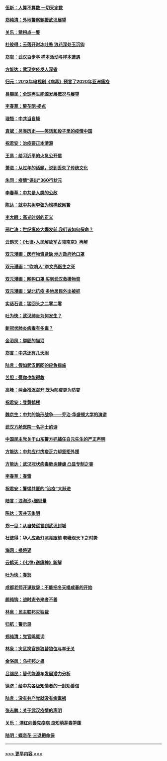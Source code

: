 #### [伍新：人算不算数 一切天定数](../pages/nsc993/n11893372.md?t=02251731) 
#### [郑纯清：外地警察驰援武汉展望](../pages/nsc993/n11893115.md?t=02251731) 
#### [关乐：猜拐点一瞥](../pages/nsc993/n11893020.md?t=02251731) 
#### [杜彼得：云落开时冰吐鉴 浪花深处玉沉钩](../pages/nsc993/n11892107.md?t=02251731) 
#### [郑岩：武汉百步亭 样本活动与样本遭遇](../pages/nsc993/n11892310.md?t=02251731) 
#### [方能达：武汉疠疫发人深省](../pages/nsc993/n11891376.md?t=02251731) 
#### [归元：2013年电视剧《病毒》预言了2020年亚洲瘟疫](../pages/nsc993/n11891126.md?t=02251731) 
#### [吕锡民：全球再生能源发展概况与展望](../pages/nsc993/n11890613.md?t=02251731) 
#### [李春草：醉花阴·拐点](../pages/nsc993/n11890567.md?t=02251731) 
#### [理悟：中共当自毙](../pages/nsc993/n11890559.md?t=02251731) 
#### [袁斌：另类历史——笑话和段子里的疫情中国](../pages/nsc993/n11889243.md?t=02251731) 
#### [祝君安：治疫要正本清源](../pages/nsc993/n11889085.md?t=02251731) 
#### [王易：给习近平的火急公开信](../pages/nsc993/n11888225.md?t=02251731) 
#### [萧进：从过年的话题，说到丢失了传统文化](../pages/nsc993/n11887732.md?t=02251731) 
#### [朱同：疫情“逼出”360行状元](../pages/nsc993/n11887678.md?t=02251731) 
#### [李春草：中共是人类的公敌](../pages/nsc993/n11887656.md?t=02251731) 
#### [陈达：就中共树李弦为榜样致网警](../pages/nsc993/n11887625.md?t=02251731) 
#### [李大眼：高光时刻的正义](../pages/nsc993/n11887585.md?t=02251731) 
#### [邢仁涛：世纪瘟疫大爆发前 我们该如何保命？](../pages/nsc993/n11887535.md?t=02251731) 
#### [云鹤天：《七律▪人民解放军占领南京》再解](../pages/nsc993/n11887524.md?t=02251731) 
#### [双元漫画：医疗物资紧缺 地方政府抢口罩](../pages/nsc993/n11884744.md?t=02251731) 
#### [双元漫画：“吹哨人”李文亮医生之死](../pages/nsc993/n11884705.md?t=02251731) 
#### [双元漫画：网购口罩 买到武汉救援物资](../pages/nsc993/n11884670.md?t=02251731) 
#### [双元漫画：湖北抗疫 多地居民外出被抓](../pages/nsc993/n11884643.md?t=02251731) 
#### [实话石说：猛回头之二零二零](../pages/nsc993/n11883968.md?t=02251731) 
#### [吐为快：武汉肺炎为何发生？](../pages/nsc993/n11882180.md?t=02251731) 
#### [新冠状肺炎病毒有多毒？](../pages/nsc993/n11881790.md?t=02251731) 
#### [金浴凤：绑匪的猫泪](../pages/nsc993/n11880664.md?t=02251731) 
#### [郑言：中共还有几天闹](../pages/nsc993/n11880645.md?t=02251731) 
#### [陆言：假如武汉断网的应急措施](../pages/nsc993/n11880619.md?t=02251731) 
#### [苦胆：愿你也能得救](../pages/nsc993/n11880601.md?t=02251731) 
#### [高峰：两会推迟召开  既为防疫更为防变](../pages/nsc993/n11879977.md?t=02251731) 
#### [祝君安：登黄鹤楼](../pages/nsc993/n11880583.md?t=02251731) 
#### [魏京生：中共的隐形战争——乔治‧华盛顿大学的演讲](../pages/nsc993/n11879765.md?t=02251731) 
#### [武汉方舱医院一名护士的诗](../pages/nsc993/n11878480.md?t=02251731) 
#### [中国民主党关于山东警方抓捕任自元先生的严正声明](../pages/nsc993/n11877506.md?t=02251731) 
#### [方能达：中共应付疠疫乏力却坚拒外援](../pages/nsc993/n11877497.md?t=02251731) 
#### [方能达：武汉冠状病毒肺炎肆虐 凸显专制之害](../pages/nsc993/n11877475.md?t=02251731) 
#### [李春草：春雷](../pages/nsc993/n11876287.md?t=02251731) 
#### [祝君安：警惕共匪的“治疫”大跃进](../pages/nsc993/n11876084.md?t=02251731) 
#### [陆言：浪淘沙•细思量](../pages/nsc993/n11876071.md?t=02251731) 
#### [陈达：灭共天象明](../pages/nsc993/n11876063.md?t=02251731) 
#### [郑一见：从自焚谎言到武汉封城](../pages/nsc993/n11875621.md?t=02251731) 
#### [杜彼得：华人应悬灯照亮跟前 卷幔观天下之时势](../pages/nsc993/n11874822.md?t=02251731) 
#### [海网：换将谣](../pages/nsc993/n11873712.md?t=02251731) 
#### [云鹤天：《七律▪送瘟神》新解](../pages/nsc993/n11873598.md?t=02251731) 
#### [吐为快：春愁](../pages/nsc993/n11872801.md?t=02251731) 
#### [成都老师开课致辞：不能把冬天唱成春的开始](../pages/nsc993/n11872653.md?t=02251731) 
#### [颜纯钩：战时态令来者不善](../pages/nsc993/n11872011.md?t=02251731) 
#### [林泉：民主联邦灭独裁](../pages/nsc993/n11870998.md?t=02251731) 
#### [归航：警示录](../pages/nsc993/n11870963.md?t=02251731) 
#### [郑纯清：党官鸣冤词](../pages/nsc993/n11870938.md?t=02251731) 
#### [林泉：灾区换官是狼替狼位与羊无关](../pages/nsc993/n11870896.md?t=02251731) 
#### [金浴凤：乌托邦之蛊](../pages/nsc993/n11870879.md?t=02251731) 
#### [吕锡民：替代能源车发展潜力分析](../pages/nsc993/n11870656.md?t=02251731) 
#### [徐济：给中共各级知情者的一封劝善信](../pages/nsc993/n11868561.md?t=02251731) 
#### [陆言：没有共产党就没有病毒祸](../pages/nsc993/n11868232.md?t=02251731) 
#### [张志鹏：关于武汉疫情的声明](../pages/nsc993/n11867182.md?t=02251731) 
#### [关乐： 漂红向善克疫病 良知萌芽春笋蓬](../pages/nsc993/n11865710.md?t=02251731) 
#### [陆明：蝶恋花‧三退把命保](../pages/nsc993/n11865673.md?t=02251731) 

----
#### [ >>> 更早内容 <<< ](../indexes/nsc993-earlier.md)

